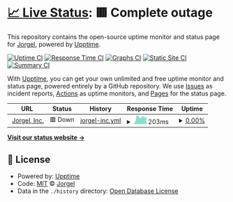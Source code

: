 # [📈 Live Status](https://iamwarning.github.io/upptime): <!--live status--> **🟥 Complete outage**

This repository contains the open-source uptime monitor and status page for [Jorgel](https://jorgel.io), powered by [Upptime](https://github.com/upptime/upptime).

[![Uptime CI](https://github.com/iamwarning/upptime/workflows/Uptime%20CI/badge.svg)](https://github.com/iamwarning/upptime/actions?query=workflow%3A%22Uptime+CI%22)
[![Response Time CI](https://github.com/iamwarning/upptime/workflows/Response%20Time%20CI/badge.svg)](https://github.com/iamwarning/upptime/actions?query=workflow%3A%22Response+Time+CI%22)
[![Graphs CI](https://github.com/iamwarning/upptime/workflows/Graphs%20CI/badge.svg)](https://github.com/iamwarning/upptime/actions?query=workflow%3A%22Graphs+CI%22)
[![Static Site CI](https://github.com/iamwarning/upptime/workflows/Static%20Site%20CI/badge.svg)](https://github.com/iamwarning/upptime/actions?query=workflow%3A%22Static+Site+CI%22)
[![Summary CI](https://github.com/iamwarning/upptime/workflows/Summary%20CI/badge.svg)](https://github.com/iamwarning/upptime/actions?query=workflow%3A%22Summary+CI%22)

With [Upptime](https://upptime.js.org), you can get your own unlimited and free uptime monitor and status page, powered entirely by a GitHub repository. We use [Issues](https://github.com/iamwarning/upptime/issues) as incident reports, [Actions](https://github.com/iamwarning/upptime/actions) as uptime monitors, and [Pages](https://iamwarning.github.io/upptime) for the status page.

<!--start: status pages-->
<!-- This summary is generated by Upptime (https://github.com/upptime/upptime) -->
<!-- Do not edit this manually, your changes will be overwritten -->
<!-- prettier-ignore -->
| URL | Status | History | Response Time | Uptime |
| --- | ------ | ------- | ------------- | ------ |
| <img alt="" src="https://icons.duckduckgo.com/ip3/jorgel.io.ico" height="13"> [Jorgel, Inc.](https://jorgel.io) | 🟥 Down | [jorgel-inc.yml](https://github.com/iamwarning/upptime/commits/HEAD/history/jorgel-inc.yml) | <details><summary><img alt="Response time graph" src="./graphs/jorgel-inc/response-time-week.png" height="20"> 203ms</summary><br><a href="https://iamwarning.github.io/upptime/history/jorgel-inc"><img alt="Response time 285" src="https://img.shields.io/endpoint?url=https%3A%2F%2Fraw.githubusercontent.com%2Fiamwarning%2Fupptime%2FHEAD%2Fapi%2Fjorgel-inc%2Fresponse-time.json"></a><br><a href="https://iamwarning.github.io/upptime/history/jorgel-inc"><img alt="24-hour response time 190" src="https://img.shields.io/endpoint?url=https%3A%2F%2Fraw.githubusercontent.com%2Fiamwarning%2Fupptime%2FHEAD%2Fapi%2Fjorgel-inc%2Fresponse-time-day.json"></a><br><a href="https://iamwarning.github.io/upptime/history/jorgel-inc"><img alt="7-day response time 203" src="https://img.shields.io/endpoint?url=https%3A%2F%2Fraw.githubusercontent.com%2Fiamwarning%2Fupptime%2FHEAD%2Fapi%2Fjorgel-inc%2Fresponse-time-week.json"></a><br><a href="https://iamwarning.github.io/upptime/history/jorgel-inc"><img alt="30-day response time 200" src="https://img.shields.io/endpoint?url=https%3A%2F%2Fraw.githubusercontent.com%2Fiamwarning%2Fupptime%2FHEAD%2Fapi%2Fjorgel-inc%2Fresponse-time-month.json"></a><br><a href="https://iamwarning.github.io/upptime/history/jorgel-inc"><img alt="1-year response time 306" src="https://img.shields.io/endpoint?url=https%3A%2F%2Fraw.githubusercontent.com%2Fiamwarning%2Fupptime%2FHEAD%2Fapi%2Fjorgel-inc%2Fresponse-time-year.json"></a></details> | <details><summary><a href="https://iamwarning.github.io/upptime/history/jorgel-inc">0.00%</a></summary><a href="https://iamwarning.github.io/upptime/history/jorgel-inc"><img alt="All-time uptime 91.94%" src="https://img.shields.io/endpoint?url=https%3A%2F%2Fraw.githubusercontent.com%2Fiamwarning%2Fupptime%2FHEAD%2Fapi%2Fjorgel-inc%2Fuptime.json"></a><br><a href="https://iamwarning.github.io/upptime/history/jorgel-inc"><img alt="24-hour uptime 0.00%" src="https://img.shields.io/endpoint?url=https%3A%2F%2Fraw.githubusercontent.com%2Fiamwarning%2Fupptime%2FHEAD%2Fapi%2Fjorgel-inc%2Fuptime-day.json"></a><br><a href="https://iamwarning.github.io/upptime/history/jorgel-inc"><img alt="7-day uptime 0.00%" src="https://img.shields.io/endpoint?url=https%3A%2F%2Fraw.githubusercontent.com%2Fiamwarning%2Fupptime%2FHEAD%2Fapi%2Fjorgel-inc%2Fuptime-week.json"></a><br><a href="https://iamwarning.github.io/upptime/history/jorgel-inc"><img alt="30-day uptime 1.38%" src="https://img.shields.io/endpoint?url=https%3A%2F%2Fraw.githubusercontent.com%2Fiamwarning%2Fupptime%2FHEAD%2Fapi%2Fjorgel-inc%2Fuptime-month.json"></a><br><a href="https://iamwarning.github.io/upptime/history/jorgel-inc"><img alt="1-year uptime 81.07%" src="https://img.shields.io/endpoint?url=https%3A%2F%2Fraw.githubusercontent.com%2Fiamwarning%2Fupptime%2FHEAD%2Fapi%2Fjorgel-inc%2Fuptime-year.json"></a></details>

<!--end: status pages-->

[**Visit our status website →**](https://iamwarning.github.io/upptime)

## 📄 License

- Powered by: [Upptime](https://github.com/upptime/upptime)
- Code: [MIT](./LICENSE) © [Jorgel](https://jorgel.io)
- Data in the `./history` directory: [Open Database License](https://opendatacommons.org/licenses/odbl/1-0/)
